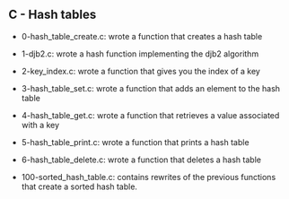 ## C - Hash tables

* 0-hash_table_create.c: wrote a function that creates a hash table

* 1-djb2.c: wrote a hash function implementing the djb2 algorithm

* 2-key_index.c: wrote a function that gives you the index of a key

* 3-hash_table_set.c: wrote a function that adds an element to the hash table

* 4-hash_table_get.c: wrote a function that retrieves a value associated with a key

* 5-hash_table_print.c: wrote a function that prints a hash table

* 6-hash_table_delete.c: wrote a function that deletes a hash table

* 100-sorted_hash_table.c: contains rewrites of the previous functions that create a sorted hash table.